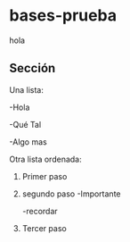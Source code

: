 # bases-prueba
hola

## Sección
Una lista:

-Hola

-Qué Tal

-Algo mas

Otra lista ordenada:
1. Primer paso
2. segundo paso
    -Importante

   -recordar
4. Tercer paso
